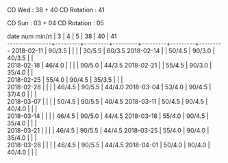 CD Wed      : 38 + 40
CD Rotation : 41

CD Sun      : 03 + 04
CD Rotation : 05

date num min/rt |    3    |    4    |    5    |    38   |    40   |    41   
----------------+---------+---------+---------+---------+---------+---------
2018-02-11      |  90/3.5 |         |         |         |  30/5.5 |  60/3.5
2018-02-14      |         |  50/4.5 |  90/3.0 |  40/3.5 |         |        
2018-02-18      |  46/4.0 |         |         |         |  90/5.0 |  44/3.5
2018-02-21      |         |  55/4.5 |  90/3.0 |  35/4.0 |         |        
2018-02-25      |  55/4.0 |  90/4.5 |  35/3.5 |         |         |        
2018-02-28      |         |         |         |  46/4.5 |  90/5.5 |  44/4.0
2018-03-04      |  53/4.0 |  90/4.5 |  37/4.0 |         |         |        
2018-03-07      |         |         |         |  50/4.5 |  90/5.5 |  40/4.5
2018-03-11      |  50/4.5 |  90/4.5 |  40/4.0 |         |         |        
2018-03-14      |         |         |         |  46/4.5 |  90/5.0 |  44/4.5
2018-03-18      |  55/4.0 |  90/4.5 |  35/4.0 |         |         |        
2018-03-21      |         |         |         |  46/4.5 |  90/5.5 |  44/4.5
2018-03-25      |  55/4.0 |  90/4.0 |  35/4.0 |         |         |        
2018-03-28      |         |         |         |  46/4.5 |  90/5.5 |  44/4.5
2018-04-01      |  50/4.0 |  90/4.0 |  40/4.0 |         |         |        

